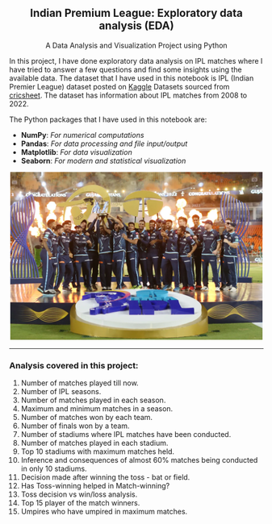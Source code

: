 <center>
  <h2 align="center">Indian Premium League: <b>Exploratory data analysis (EDA)</b></h2>
  <p align="center">A Data Analysis and Visualization Project using Python</p>
</center>

In this project, I have done exploratory data analysis on IPL matches where I have tried to answer a few questions and find some insights using the available data. The dataset that I have used in this notebook is IPL (Indian Premier League) dataset posted on [Kaggle](https://www.kaggle.com/) Datasets sourced from [cricsheet](https://cricsheet.org/). The dataset has information about IPL matches from 2008 to 2022.

The Python packages that I have used in this notebook are:
- **NumPy**: <i>For numerical computations</i>
- **Pandas**: <i>For data processing and file input/output</i>
- **Matplotlib**: <i>For data visualization</i>
- **Seaborn**: <i>For modern and statistical visualization</i>
<div align="center">
<img src="ipl.webp" width="500px" />
</div>
<hr>
<h3>Analysis covered in this project:</h3>
<ol>
    <li> Number of matches played till now.</li>
    <li> Number of IPL seasons.</li>
    <li> Number of matches played in each season.</li>
    <li> Maximum and minimum matches in a season.</li>
    <li> Number of matches won by each team.</li>
    <li> Number of finals won by a team.</li>
    <li> Number of stadiums where IPL matches have been conducted.</li> 
    <li> Number of matches played in each stadium.</li>
    <li> Top 10 stadiums with maximum matches held.</li>
    <li> Inference and consequences of almost 60% matches being conducted in only 10 stadiums.</li>
    <li> Decision made after winning the toss - bat or field.</li>
    <li> Has Toss-winning helped in Match-winning?</li>
    <li> Toss decision vs win/loss analysis.</li>
    <li> Top 15 player of the match winners.</li>
    <li> Umpires who have umpired in maximum matches.</li>
</ol>
